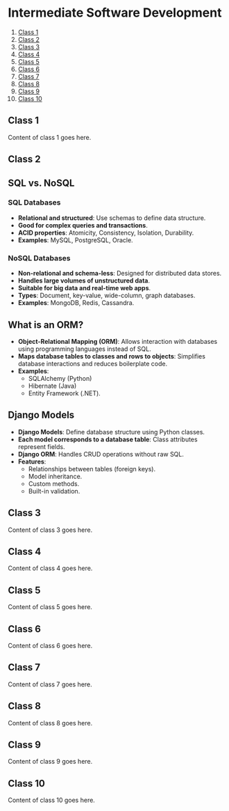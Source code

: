 # Intermediate Software Development

1. [Class 1](#class-1)
2. [Class 2](#class-2)
3. [Class 3](#class-3)
4. [Class 4](#class-4)
5. [Class 5](#class-5)
6. [Class 6](#class-6)
7. [Class 7](#class-7)
8. [Class 8](#class-8)
9. [Class 9](#class-9)
10. [Class 10](#class-10)

## Class 1

Content of class 1 goes here.

## Class 2


## SQL vs. NoSQL

### SQL Databases

- **Relational and structured**: Use schemas to define data structure.
- **Good for complex queries and transactions**.
- **ACID properties**: Atomicity, Consistency, Isolation, Durability.
- **Examples**: MySQL, PostgreSQL, Oracle.

### NoSQL Databases

- **Non-relational and schema-less**: Designed for distributed data stores.
- **Handles large volumes of unstructured data**.
- **Suitable for big data and real-time web apps**.
- **Types**: Document, key-value, wide-column, graph databases.
- **Examples**: MongoDB, Redis, Cassandra.

## What is an ORM?

- **Object-Relational Mapping (ORM)**: Allows interaction with databases using programming languages instead of SQL.
- **Maps database tables to classes and rows to objects**: Simplifies database interactions and reduces boilerplate code.
- **Examples**: 
  - SQLAlchemy (Python)
  - Hibernate (Java)
  - Entity Framework (.NET).

## Django Models

- **Django Models**: Define database structure using Python classes.
- **Each model corresponds to a database table**: Class attributes represent fields.
- **Django ORM**: Handles CRUD operations without raw SQL.
- **Features**:
  - Relationships between tables (foreign keys).
  - Model inheritance.
  - Custom methods.
  - Built-in validation.

## Class 3

Content of class 3 goes here.

## Class 4

Content of class 4 goes here.

## Class 5

Content of class 5 goes here.

## Class 6

Content of class 6 goes here.

## Class 7

Content of class 7 goes here.

## Class 8

Content of class 8 goes here.

## Class 9

Content of class 9 goes here.

## Class 10

Content of class 10 goes here.
